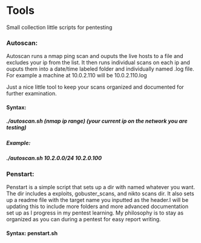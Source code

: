 # Tools
Small collection little scripts for pentesting

### Autoscan:

Autoscan runs a nmap ping scan and ouputs the live hosts to a file and excludes your ip from the list. It then runs individual scans on each ip and ouputs them into a date/time labeled folder and individually named .log file. For example a machine at 10.0.2.110 will be 10.0.2.110.log

Just a nice little tool to keep your scans organized and documented for further examination.

#### Syntax: 
##### ./autoscan.sh (nmap ip range) (your current ip on the network you are testing)
##### Example:
##### ./autoscan.sh 10.2.0.0/24 10.2.0.100

### Penstart:

Penstart is a simple script that sets up a dir with named whatever you want. The dir includes a exploits, gobuster_scans, and nikto scans dir. It also sets up a readme file with the target name you inputted as the header.I will be updating this to include more folders and more advanced documentation set up as I progress in my pentest learning. 
My philosophy is to stay as organized as you can during a pentest for easy report writing. 

#### Syntax: penstart.sh <root folder name>
